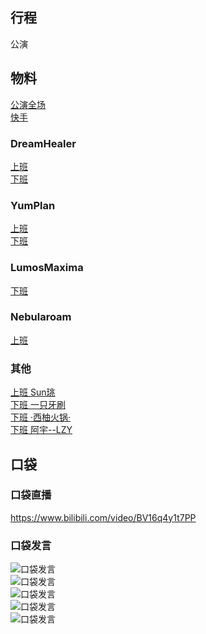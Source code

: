 ## 行程
公演

## 物料
[公演全场](https://www.bilibili.com/video/BV14r4y1r7fq)<br>
[快手](https://www.kuaishou.com/short-video/3x8z5vn7wrmgfui?authorId=3xhtrjypifamgpy&streamSource=profile&area=profilexxnull)
### DreamHealer
[上班](https://weibo.com/6375088879/LgoRBwRtf)<br>
[下班](https://weibo.com/6375088879/Lgn115tym)<br>
### YumPlan
[上班](https://weibo.com/7335378002/Lgn71k8jC)<br>
[下班](https://weibo.com/7335378002/LgoKAhoj0)<br>
### LumosMaxima
[下班](https://weibo.com/7726863056/LguoNmECd)<br>
### Nebularoam
[上班](https://weibo.com/7584954147/Lgn6t5P7o)<br>

### 其他
[上班 Sun珧](https://weibo.com/1718044813/LgnPRCbZL)<br>
[下班 一只牙刷](https://weibo.com/1856999022/LgoUswQPy)<br>
[下班 ·西柚火锅·](https://weibo.com/1657088840/Lgpsu6kk1)<br>
[下班 阿宇--LZY](https://weibo.com/5499807573/Lgpmm6a1h)<br>
## 口袋
### 口袋直播
https://www.bilibili.com/video/BV16q4y1t7PP
### 口袋发言
![口袋发言](./pocket48/imgs/messages1.jpeg)<br>
![口袋发言](./pocket48/imgs/P1.jpeg)<br>
![口袋发言](./pocket48/imgs/P2.jpeg)<br>
![口袋发言](./pocket48/imgs/P3.jpeg)<br>
![口袋发言](./pocket48/imgs/P4.jpeg)<br>
